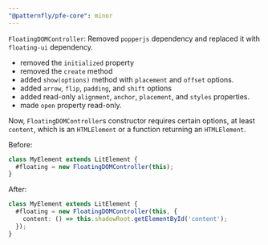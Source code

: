 ```yaml
---
"@patternfly/pfe-core": minor
---
```


`FloatingDOMController`: Removed `popperjs` dependency and replaced it with 
`floating-ui` dependency.

- removed the `initialized` property
- removed the `create` method
- added `show(options)` method with `placement` and `offset` options.
- added `arrow`, `flip`, `padding`, and `shift` options
- added read-only `alignment`, `anchor`, `placement`, and `styles` properties.
- made `open` property read-only.

Now, `FloatingDOMController`s constructor requires certain options, at least `content`, which is an `HTMLElement` or a function returning an `HTMLElement`.

Before:

```ts
class MyElement extends LitElement {
  #floating = new FloatingDOMController(this);
}
```

After:

```ts
class MyElement extends LitElement {
  #floating = new FloatingDOMController(this, {
    content: () => this.shadowRoot.getElementById('content');
  });
}
```
